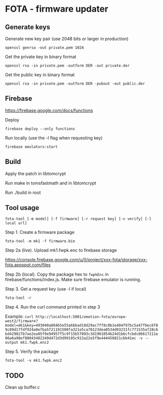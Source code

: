 # FOTA - firmware updater


## Generate keys

Generate new key pair (use 2048 bits or larger in production)

`openssl genrsa -out private.pem 1024`

Get the private key in binary format

`openssl rsa -in private.pem -outform DER -out private.der`

Get the public key in binary format

`openssl rsa -in private.pem -outform DER -pubout -out public.der`


## Firebase

https://firebase.google.com/docs/functions

Deploy

`firebase deploy --only functions`

Run locally (use the -l flag when requesting key)

`firebase emulators:start`


## Build

Apply the patch in libtomcrypt

Run make in tomsfastmath and in libtomcrypt

Run ./build in root


## Tool usage

`fota-tool [-m model] [-f firmware] [-r request key] [-v verify] [-l local url]`

Step 1. Create a firmware package

 `fota-tool -m mk1 -f firmware.bin`

Step 2a (live). Upload mk1.fwpk.enc to firebase storage

https://console.firebase.google.com/u/0/project/xxx-fota/storage/xxx-fota.appspot.com/files

Step 2b (local). Copy the package hex to `fwpkEnc` in firebase/functions/index.js. Make sure firebase emulator is running.

Step 3. Get a request key (use -l if local)

`fota-tool -r`

Step 4. Run the curl command printed in step 3

Example: `curl http://localhost:5001/omotion-fota/europe-west2/firmware?model=mk1&key=493040a084b5e55a6bbad18d29ac7ff8c0b1e404f97bc5a47f6ec6f89c09d17fdf924a0efba5f21191508fa321e5ca70123dea0534d93231fc771535af28c6bd429827b7ae2ea05f9e94957f5c9f15b57093c3d1901054b24d1b6cfcbdc86617211e06a6a90ef80043482249d472d3d99105c913a22e5f9e444450821cbb41ec -v --output mk1.fwpk.enc2
`

Step 5. Verify the package

`fota-tool -v mk1.fwpk.enc2`

## TODO

Clean up buffer.c
